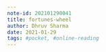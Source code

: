 ```yaml
---
note-id: 202101290041
title: fortunes-wheel
author: Dhruv Sharma
date: 2021-01-29
tags: #pocket, #online-reading 
---
```



